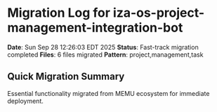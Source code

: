 # Migration Log for iza-os-project-management-integration-bot

**Date**: Sun Sep 28 12:26:03 EDT 2025
**Status**: Fast-track migration completed
**Files**:        6 files migrated
**Pattern**: project,management,task

## Quick Migration Summary
Essential functionality migrated from MEMU ecosystem for immediate deployment.

